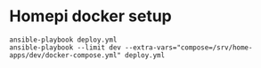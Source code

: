 # Homepi docker setup

```
ansible-playbook deploy.yml
ansible-playbook --limit dev --extra-vars="compose=/srv/home-apps/dev/docker-compose.yml" deploy.yml
```
